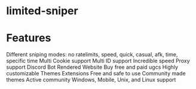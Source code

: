 # limited-sniper

# Features
Different sniping modes: no ratelimits, speed, quick, casual, afk, time, specific time
Multi Cookie support
Multi ID support
Incredible speed
Proxy support
Discord Bot
Rendered Website
Buy free and paid ugcs
Highly customizable
Themes
Extensions
Free and safe to use
Community made themes
Active community
Windows, Mobile, Unix, and Linux support
